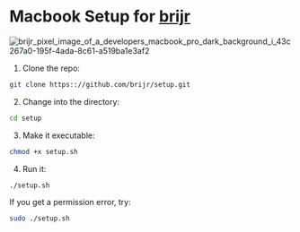 # Macbook Setup for [brijr](https://brijr.dev)

![brijr_pixel_image_of_a_developers_macbook_pro_dark_background_i_43c267a0-195f-4ada-8c61-a519ba1e3af2](https://github.com/user-attachments/assets/f4272ead-dd53-4529-8e2a-ae420b5275ae)

1. Clone the repo:

```bash
git clone https:://github.com/brijr/setup.git
```

2. Change into the directory:

```bash
cd setup
```

3. Make it executable:

```bash
chmod +x setup.sh
```

4. Run it:

```bash
./setup.sh
```

If you get a permission error, try:

```bash
sudo ./setup.sh
```
